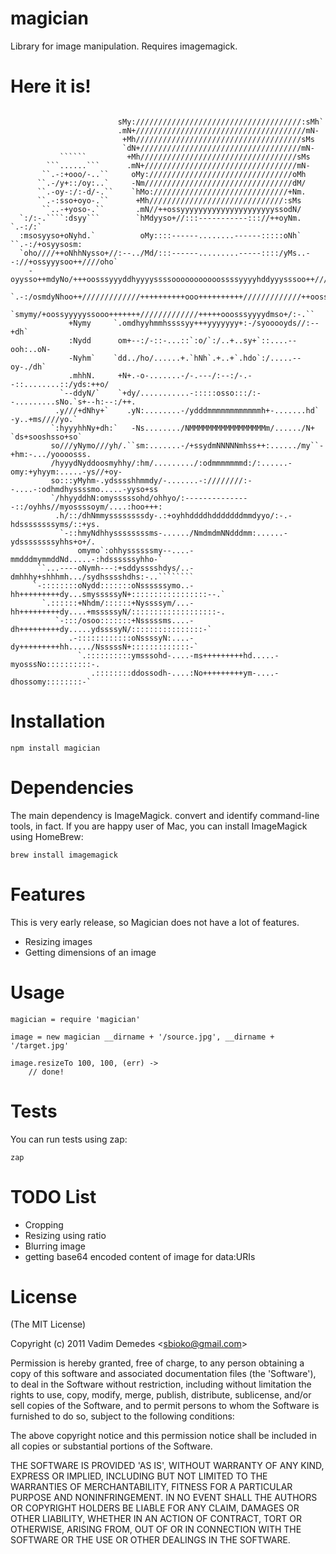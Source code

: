 
# magician

  Library for image manipulation. Requires imagemagick.

# Here it is!

```

                        sMy://///////////////////////////////////:sMh`                                                     
                        .mN+//////////////////////////////////////mN-                                                      
                         +Mh/////////////////////////////////////sMs                                                       
                         `dN+////////////////////////////////////mN-                                                       
           ``````         +Mh///////////////////////////////////sMs                                                        
        ```......```      .mN+//////////////////////////////////mN-                                                        
       ``.-:+ooo/-..``     oMy:////////////////////////////////oMh                                                         
      ``.-/y+::/oy:..`     -Nm/////////////////////////////////dM/                                                         
      ``.-oy-:/:-d/-.``    `hMo://////////////////////////////+Nm.                                                         
      ``.-:sso+oyo-.``      +Mh//////////////////////////////:sMs                                                          
       ``..-+yoso-.``       .mN//++ossyyyyyyyyyyyyyyyyyyyyyssodN/                                                          
  `:/:-.````:dsyy```        `hMdyyso+//:::-----------::://++oyNm.                   `.-:/:`                                
  :msosyyso+oNyhd.`          oMy::::------........------:::::oNh`          ``.-:/+osyysosm:                                
  `oho////++oNhhNysso+//:--../Md/:::------.........-----::::/yMs..--://+ossyyysoo++////oho`                                
    -oyysso++mdyNo/+++oosssyyyddhyyyyssssooooooooooossssyyyyhddyyysssoo++////////+ossyyo-                                  
      `.-:/osmdyNhoo++/////////////++++++++++ooo++++++++++/////////////++oossyysso/:-.`                                    
            `smymy/+oossyyyyyssooo+++++++/////////////+++++ooosssyyyydmso+/:-.``                                           
             +Nymy     `.omdhyyhmmhssssyy+++yyyyyyy+:-/syooooyds//:--+dh`                                                  
             :Nydd      om+--:/-::-...::`:o/`:/..+..sy+`::....--ooh:..oN-                                                  
             -Nyhm`    `dd../ho/......+.`hNh`.+..+`.hdo`:/.....--oy-./dh`                                                  
             .mhhN.     +N+.-o-.......-/-.---/:--:/-.--::........::/yds:++o/                                               
           `--ddyN/`    `+dy/...........-:::::osso:::/:--.........sNo.`s+--h:--:/++.                                       
          .y///+dNhy+`    .yN:........-/ydddmmmmmmmmmmmmh+-.......hd`  -y..+ms////yo.`                                     
         `:hyyyhhNy+dh:`   -Ns......../NMMMMMMMMMMMMMMMMMm/....../N+   `ds+sooshsso+so`                                    
         so///yNymo///yh/.``sm:.......-/+ssydmNNNNNmhss++:....../my``-+hm:-.../yoooosss.                                   
         /hyyydNyddoosmyhhy/:hm/........./:odmmmmmmmd:/:......-omy:+yhyym:.....-ys//+oy-                                   
         so:::yMyhm-.ydsssshhmmdy/-.......-:////////:--....-:odhmdhyssssmo.....-yyso+ss                                    
         `/hhyyddhN:omysssssohd/ohhyo/:---------------::/oyhhs//myossssoym/....:hoo+++:                                    
          .h/::/dhNmmyssssssssdy-.:+oyhhddddhdddddddmmdyyo/:-.-hdssssssssyms/::+ys.                                        
           `-::hmyNdhhyssssssssms-....../NmdmdmNNdddmm:......-ydssssssssyhhs+o+/.                                          
               omymo`:ohhyssssssmy--....-mmdddmymmddNd.....-:hdssssssyhho-`                                                
      ``...----oNymh---:+sddysssshdys/..-dmhhhy+shhhmh.../sydhsssshdhs:-..````````                                         
     `-::::::::oNydd:::::::oNssssssymo..-hh+++++++++dy...smysssssyN+:::::::::::::::::--.`                                  
       `.::::::+Nhdm/::::::+Nyssssym/...-hh+++++++++dy....+msssssyN/:::::::::::::::::::-.                                  
          `-:::/osoo:::::::+Nsssssms....-dh+++++++++dy.....ydssssyN/::::::::::::::::-`                                     
             .-::::::::::::oNssssyN:....-dy+++++++++hh...../NsssssN+:::::::::::::-`                                        
               `.::::::::::ymsssohd-....-ms+++++++++hd.....-myosssNo::::::::::-.                                           
                  .::::::::ddossodh-....:No+++++++++ym-....-dhossomy::::::::-`

```


# Installation

```npm install magician```

# Dependencies

The main dependency is ImageMagick. convert and identify command-line tools, in fact. If you are happy user of Mac, you can install ImageMagick using HomeBrew:

```brew install imagemagick```

# Features

This is very early release, so Magician does not have a lot of features.

* Resizing images
* Getting dimensions of an image

# Usage

```
magician = require 'magician'

image = new magician __dirname + '/source.jpg', __dirname + '/target.jpg'

image.resizeTo 100, 100, (err) ->
	// done!

```

# Tests

You can run tests using zap:

```
zap
```

# TODO List

* Cropping
* Resizing using ratio
* Blurring image
* getting base64 encoded content of image for data:URIs

# License 

(The MIT License)

Copyright (c) 2011 Vadim Demedes &lt;sbioko@gmail.com&gt;

Permission is hereby granted, free of charge, to any person obtaining
a copy of this software and associated documentation files (the
'Software'), to deal in the Software without restriction, including
without limitation the rights to use, copy, modify, merge, publish,
distribute, sublicense, and/or sell copies of the Software, and to
permit persons to whom the Software is furnished to do so, subject to
the following conditions:

The above copyright notice and this permission notice shall be
included in all copies or substantial portions of the Software.

THE SOFTWARE IS PROVIDED 'AS IS', WITHOUT WARRANTY OF ANY KIND,
EXPRESS OR IMPLIED, INCLUDING BUT NOT LIMITED TO THE WARRANTIES OF
MERCHANTABILITY, FITNESS FOR A PARTICULAR PURPOSE AND NONINFRINGEMENT.
IN NO EVENT SHALL THE AUTHORS OR COPYRIGHT HOLDERS BE LIABLE FOR ANY
CLAIM, DAMAGES OR OTHER LIABILITY, WHETHER IN AN ACTION OF CONTRACT,
TORT OR OTHERWISE, ARISING FROM, OUT OF OR IN CONNECTION WITH THE
SOFTWARE OR THE USE OR OTHER DEALINGS IN THE SOFTWARE.